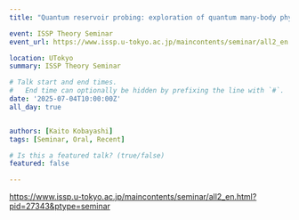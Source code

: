```yaml
---
title: "Quantum reservoir probing: exploration of quantum many-body physics via computational performance @ ISSP"

event: ISSP Theory Seminar
event_url: https://www.issp.u-tokyo.ac.jp/maincontents/seminar/all2_en.html?pid=27343&ptype=seminar

location: UTokyo
summary: ISSP Theory Seminar

# Talk start and end times.
#   End time can optionally be hidden by prefixing the line with `#`.
date: '2025-07-04T10:00:00Z'
all_day: true


authors: [Kaito Kobayashi]
tags: [Seminar, Oral, Recent]

# Is this a featured talk? (true/false)
featured: false

---
```

https://www.issp.u-tokyo.ac.jp/maincontents/seminar/all2_en.html?pid=27343&ptype=seminar